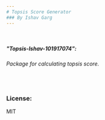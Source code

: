 ```yaml
---
# Topsis Score Generator
### By Ishav Garg
---
```

&nbsp;
##### "Topsis-Ishav-101917074":
###### Package for calculating topsis score.  
&nbsp;

### License:

MIT